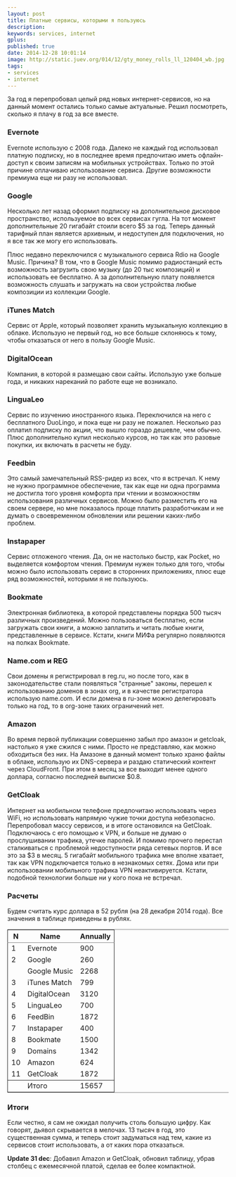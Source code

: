 ```yaml
---
layout: post
title: Платные сервисы, которыми я пользуюсь
description:
keywords: services, internet
gplus:
published: true
date: 2014-12-28 10:01:14
image: http://static.juev.org/014/12/gty_money_rolls_ll_120404_wb.jpg
tags:
- services
- internet
---
```


За год я перепробовал целый ряд новых интернет-сервисов, но на данный момент остались только самые актуальные. Решил посмотреть, сколько я плачу в год за все вместе.

### Evernote<a id="sec-1-1" name="sec-1-1"></a>

Evernote использую с 2008 года. Далеко не каждый год использовал платную подписку, но в последнее время предпочитаю иметь офлайн-доступ к своим записям на мобильных устройствах. Только по этой причине оплачиваю использование сервиса. Другие возможности премиума еще ни разу не использовал.

### Google<a id="sec-1-2" name="sec-1-2"></a>

Несколько лет назад оформил подписку на дополнительное дисковое пространство, используемое во всех сервисах гугла. На тот момент дополнительные 20 гигабайт стоили всего $5 за год. Теперь данный тарифный план является архивным, и недоступен для подключения, но я все так же могу его использовать.

Плюс недавно переключился с музыкального сервиса Rdio на Google Music. Причина? В том, что в Google Music помимо радиостанций есть возможность загрузить свою музыку (до 20 тыс композиций) и использовать ее бесплатно. А за дополнительную плату появляется возможность слушать и загружать на свои устройства любые композиции из коллекции Google.

### iTunes Match<a id="sec-1-3" name="sec-1-3"></a>

Сервис от Apple, который позволяет хранить музыкальную коллекцию в облаке. Использую не первый год, но все больше склоняюсь к тому, чтобы отказаться от него в пользу Google Music.

### DigitalOcean<a id="sec-1-4" name="sec-1-4"></a>

Компания, в которой я размещаю свои сайты. Использую уже больше года, и никаких нареканий по работе еще не возникало.

### LinguaLeo<a id="sec-1-5" name="sec-1-5"></a>

Сервис по изучению иностранного языка. Переключился на него с бесплатного DuoLingo, и пока еще ни разу не пожалел. Несколько раз оплатил подписку по акции, что вышло гораздо дешевле, чем обычно. Плюс дополнительно купил несколько курсов, но так как это разовые покупки, их включать в расчеты не буду.

### Feedbin<a id="sec-1-6" name="sec-1-6"></a>

Это самый замечательный RSS-ридер из всех, что я встречал. К нему не нужно программное обеспечение, так как еще ни одна программа не достигла того уровня комфорта при чтении и возможностям использования различных сервисов. Можно было разместить его на своем сервере, но мне показалось проще платить разработчикам и не думать о своевременном обновлении или решении каких-либо проблем.

### Instapaper<a id="sec-1-7" name="sec-1-7"></a>

Сервис отложеного чтения. Да, он не настолько быстр, как Pocket, но выделяется комфортом чтения. Премиум нужен только для того, чтобы можно было использовать сервис в сторонних приложениях, плюс еще ряд возможностей, которыми я не пользуюсь.

### Bookmate<a id="sec-1-8" name="sec-1-8"></a>

Электронная библиотека, в которой представлены порядка 500 тысяч различных произведений. Можно пользоваться бесплатно, если загружать свои книги, а можно заплатить и читать любые книги, представленные в сервисе. Кстати, книги МИФа регулярно появляются на полках Bookmate.

### Name.com и REG<a id="sec-1-9" name="sec-1-9"></a>

Свои домены я регистрировал в reg.ru, но после того, как в законодательстве стали появляться "странные" законы, перешел к использованию доменов в зонах org, и в качестве регистратора использую name.com. И если домена в ru-зоне можно делегировать только на год, то в org-зоне таких ограничений нет.

### Amazon<a id="sec-1-10" name="sec-1-10"></a>

Во время первой публикации совершенно забыл про амазон и getcloak, настолько я уже сжился с ними. Просто не представляю, как можно обходиться без них. На Амазоне в данный момент только храню файлы в облаке, использую их DNS-сервера и раздаю статический контент через CloudFront. При этом в месяц за все выходит менее одного доллара, согласно последней выписке $0.8.

### GetCloak<a id="sec-1-11" name="sec-1-11"></a>

Интернет на мобильном телефоне предпочитаю использовать через WiFi, но использовать напрямую чужие точки доступа небезопасно. Перепробовал массу сервисов, и в итоге остановился на GetCloak. Подключаюсь с его помощью к VPN, и больше не думаю о прослушивании трафика, утечке паролей. И помимо прочего перестал сталкиваться с проблемой недоступности ряда сетевых портов. И все это за $3 в месяц. 5 гигабайт мобильного трафика мне вполне хватает, так как VPN подключается только в незнакомых сетях. Дома или при использовании мобильного трафика VPN неактивируется. Кстати, подобной технологии больше ни у кого пока не встречал.

### Расчеты<a id="sec-1-10" name="sec-1-10"></a>

Будем считать курс доллара в 52 рубля (на 28 декабря 2014 года). Все значения в таблице приведены в рублях.

<table border="2" cellspacing="0" cellpadding="6" rules="groups" frame="hsides">


<colgroup>
<col  class="right" />

<col  class="left" />

<col  class="right" />
</colgroup>
<thead>
<tr>
<th scope="col" class="right">N</th>
<th scope="col" class="left">Name</th>
<th scope="col" class="right">Annually</th>
</tr>
</thead>

<tbody>
<tr>
<td class="right">1</td>
<td class="left">Evernote</td>
<td class="right">900</td>
</tr>


<tr>
<td class="right">2</td>
<td class="left">Google</td>
<td class="right">260</td>
</tr>


<tr>
<td class="right">&#xa0;</td>
<td class="left">Google Music</td>
<td class="right">2268</td>
</tr>


<tr>
<td class="right">3</td>
<td class="left">iTunes Match</td>
<td class="right">799</td>
</tr>


<tr>
<td class="right">4</td>
<td class="left">DigitalOcean</td>
<td class="right">3120</td>
</tr>


<tr>
<td class="right">5</td>
<td class="left">LinguaLeo</td>
<td class="right">700</td>
</tr>


<tr>
<td class="right">6</td>
<td class="left">FeedBin</td>
<td class="right">1872</td>
</tr>


<tr>
<td class="right">7</td>
<td class="left">Instapaper</td>
<td class="right">400</td>
</tr>


<tr>
<td class="right">8</td>
<td class="left">Bookmate</td>
<td class="right">1500</td>
</tr>


<tr>
<td class="right">9</td>
<td class="left">Domains</td>
<td class="right">1342</td>
</tr>


<tr>
<td class="right">10</td>
<td class="left">Amazon</td>
<td class="right">624</td>
</tr>


<tr>
<td class="right">11</td>
<td class="left">GetCloak</td>
<td class="right">1872</td>
</tr>
</tbody>

<tbody>
<tr>
<td class="right">&#xa0;</td>
<td class="left">Итого</td>
<td class="right">15657</td>
</tr>
</tbody>
</table>


### Итоги<a id="sec-1-11" name="sec-1-11"></a>

Если честно, я сам не ожидал получить столь большую цифру. Как говорят, дьявол скрывается в мелочах. 13 тысяч в год, это существенная сумма, и теперь стоит задуматься над тем, какие из сервисов стоит использовать, а от каких пора отказаться.

**Update 31 dec**: Добавил Amazon и GetCloak, обновил таблицу, убрав столбец с ежемесячной платой, сделав ее более компактной.
